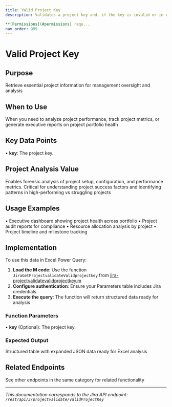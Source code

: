 ```yaml
---
title: Valid Project Key
description: Validates a project key and, if the key is invalid or in use, generates a valid random string for the project key.

**[Permissions](#permissions) requ...
nav_order: 999
---
```


# Valid Project Key

## Purpose
Retrieve essential project information for management oversight and analysis

## When to Use
When you need to analyze project performance, track project metrics, or generate executive reports on project portfolio health

## Key Data Points
• **key**: The project key.

## Project Analysis Value
Enables forensic analysis of project setup, configuration, and performance metrics. Critical for understanding project success factors and identifying patterns in high-performing vs struggling projects

## Usage Examples
• Executive dashboard showing project health across portfolio
• Project audit reports for compliance
• Resource allocation analysis by project
• Project timeline and milestone tracking

## Implementation
To use this data in Excel Power Query:

1. **Load the M code**: Use the function `JiraGetProjectvalidateValidprojectkey` from [jira-projectvalidatevalidprojectkey.m](../assets/jira-projectvalidatevalidprojectkey.m)
2. **Configure authentication**: Ensure your Parameters table includes Jira credentials
3. **Execute the query**: The function will return structured data ready for analysis

### Function Parameters
• **key** (Optional): The project key.

### Expected Output
Structured table with expanded JSON data ready for Excel analysis

## Related Endpoints
See other endpoints in the same category for related functionality

---
*This documentation corresponds to the Jira API endpoint: `/rest/api/3/projectvalidate/validProjectKey`*
